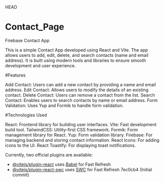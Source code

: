  HEAD
# Contact_Page
Firebase Contact App

This is a simple Contact App developed using React and Vite. The app allows users to add, edit, delete, and search contacts (name and email address). It is built using modern tools and libraries to ensure smooth development and user experience.

#Features

Add Contact: Users can add a new contact by providing a name and email address.
Edit Contact: Allows users to modify the details of an existing contact.
Delete Contact: Users can remove a contact from the list.
Search Contact: Enables users to search contacts by name or email address.
Form Validation: Uses Yup and Formik to handle form validation.

#Technologies Used

React: Frontend library for building user interfaces.
Vite: Fast development build tool.
TailwindCSS: Utility-first CSS framework.
Formik: Form management library for React.
Yup: Form validation library.
Firebase: For managing backend and storing contact information.
React Icons: For adding icons to the UI.
React Toastify: For displaying toast notifications.

Currently, two official plugins are available:

- [@vitejs/plugin-react](https://github.com/vitejs/vite-plugin-react/blob/main/packages/plugin-react/README.md) uses [Babel](https://babeljs.io/) for Fast Refresh
- [@vitejs/plugin-react-swc](https://github.com/vitejs/vite-plugin-react-swc) uses [SWC](https://swc.rs/) for Fast Refresh
 7ec0cb4 (Initial commit)
